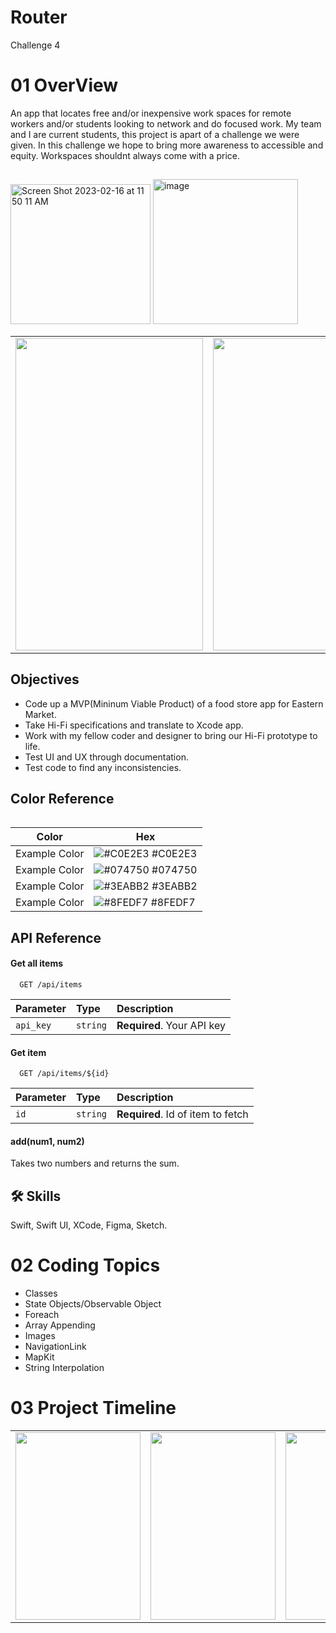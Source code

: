 # Router
Challenge 4
 


# 01 OverView

An app that locates free and/or inexpensive work spaces for remote workers and/or students looking to network and do focused work. My team and I are current students, this project is apart of a challenge we were given. In this challenge we hope to bring more awareness to accessible and equity. Workspaces shouldnt always come with a price.   


## 
<img width="224" alt="Screen Shot 2023-02-16 at 11 50 11 AM" src="https://user-images.githubusercontent.com/124601363/219433319-6f2c39df-5b1c-45aa-a61e-9c4a8dc71baa.png">

<table>
 <tr>
  <td>
   <img src="https://user-images.githubusercontent.com/124601363/219433483-feb5dcda-c849-485d-a7e2-f969f3fe769b.png" style= "width:300px; height: 500px;">
   
  </td>
  
  <td>
   <img src="https://user-images.githubusercontent.com/124601363/219434059-8bc9347a-bfcb-46e9-ac72-815adf04c6fe.png" style= "width:300px; height: 500px;">
 
  <td>
  <tr><img width="232" alt="image" src="https://user-images.githubusercontent.com/124601363/219716825-689f5539-75d2-40e9-b536-49511c8a587b.png">

   <table>
  



## Objectives 
- Code up a MVP(Mininum Viable Product) of a food store app for Eastern Market.
- Take Hi-Fi specifications and translate to Xcode app.
- Work with my fellow coder and designer to bring our Hi-Fi prototype to life.
- Test UI and UX through documentation.
- Test code to find any inconsistencies.

## Color Reference

| Color             | Hex                                                                |
| ----------------- | ------------------------------------------------------------------ |
| Example Color | ![#C0E2E3](https://via.placeholder.com/10/C0E2E3?text=+) #C0E2E3 |
| Example Color | ![#074750](https://via.placeholder.com/10/074750?text=+) #074750 |
| Example Color | ![#3EABB2](https://via.placeholder.com/10/3EABB2?text=+) #3EABB2 |
| Example Color | ![#8FEDF7](https://via.placeholder.com/10/8FEDF7?text=+) #8FEDF7 |


## API Reference

#### Get all items

```http
  GET /api/items
```

| Parameter | Type     | Description                |
| :-------- | :------- | :------------------------- |
| `api_key` | `string` | **Required**. Your API key |

#### Get item

```http
  GET /api/items/${id}
```

| Parameter | Type     | Description                       |
| :-------- | :------- | :-------------------------------- |
| `id`      | `string` | **Required**. Id of item to fetch |

#### add(num1, num2)

Takes two numbers and returns the sum.


## 🛠 Skills
Swift, Swift UI, XCode, Figma, Sketch.



# 02 Coding Topics

- Classes
- State Objects/Observable Object
- Foreach
- Array Appending
- Images
- NavigationLink
- MapKit
- String Interpolation 

# 03 Project Timeline


 <table>
 <tr>
  <td>
   <img src="https://user-images.githubusercontent.com/124601363/219716631-f571b5e7-2ac7-4022-a5ab-21e9ff8a47eb.png" style= "width:200px; height: 300px;">
   
  </td>
   <td>
   <img src="(https://user-images.githubusercontent.com/124601363/219716631-f571b5e7-2ac7-4022-a5ab-21e9ff8a47eb.png)" style= "width:200px; height: 300px;">
   
  </td>
  
  <td>
   <img src="(https://user-images.githubusercontent.com/124601363/219404188-d9556e7e-e694-404c-9d06-9f366e880e63.png)" style= "width:200px; height: 300px;">
 
  <td>
  <tr>
   <table>   
    
    
    
